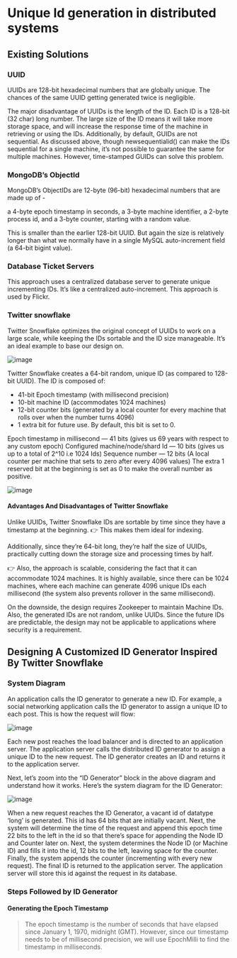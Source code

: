 # Unique Id generation in distributed systems

## Existing Solutions
### UUID
UUIDs are 128-bit hexadecimal numbers that are globally unique. The chances of the same UUID getting generated twice is negligible.

The major disadvantage of UUIDs is the length of the ID. Each ID is a 128-bit (32 char) long number. The large size of the ID means it will take more storage space, and will increase the response time of the machine in retrieving or using the IDs. Additionally, by default, GUIDs are not sequential. As discussed above, though newsequentialid() can make the IDs sequential for a single machine, it’s not possible to guarantee the same for multiple machines. However, time-stamped GUIDs can solve this problem.

### MongoDB’s ObjectId

MongoDB’s ObjectIDs are 12-byte (96-bit) hexadecimal numbers that are made up of -

a 4-byte epoch timestamp in seconds,
a 3-byte machine identifier,
a 2-byte process id, and
a 3-byte counter, starting with a random value.

This is smaller than the earlier 128-bit UUID. But again the size is relatively longer than what we normally have in a single MySQL auto-increment field (a 64-bit bigint value).

### Database Ticket Servers

This approach uses a centralized database server to generate unique incrementing IDs. It’s like a centralized auto-increment. This approach is used by Flickr.

### Twitter snowflake

Twitter Snowflake optimizes the original concept of UUIDs to work on a large scale, while keeping the IDs sortable and the ID size manageable. It’s an ideal example to base our design on.

![image](https://user-images.githubusercontent.com/33947539/150521064-129a41af-b3b4-46ac-9d59-6b58852048d2.png)

Twitter Snowflake creates a 64-bit random, unique ID (as compared to 128-bit UUID). The ID is composed of:

- 41-bit Epoch timestamp (with millisecond precision)
- 10-bit machine ID (accommodates 1024 machines)
- 12-bit counter bits (generated by a local counter for every machine that rolls over when the number turns 4096)
- 1 extra bit for future use. By default, this bit is set to 0.

Epoch timestamp in millisecond — 41 bits (gives us 69 years with respect to any custom epoch)
Configured machine/node/shard Id — 10 bits (gives us up to a total of 2^10 i.e 1024 Ids)
Sequence number — 12 bits (A local counter per machine that sets to zero after every 4096 values)
The extra 1 reserved bit at the beginning is set as 0 to make the overall number as positive.

![image](https://user-images.githubusercontent.com/33947539/150532846-5d378372-48d1-4f44-8a3b-73f5babd8363.png)



#### Advantages And Disadvantages of Twitter Snowflake

Unlike UUIDs, Twitter Snowflake IDs are sortable by time since they have a timestamp at the beginning. 
👉 This makes them ideal for indexing. 

Additionally, since they’re 64-bit long, they’re half the size of UUIDs, practically cutting down the storage size and processing times by half. 

👉 Also, the approach is scalable, considering the fact that it can accommodate 1024 machines. It is highly available, since there can be 1024 machines, where each machine can generate 4096 unique IDs each millisecond (the system also prevents rollover in the same millisecond).

On the downside, the design requires Zookeeper to maintain Machine IDs. Also, the generated IDs are not random, unlike UUIDs. Since the future IDs are predictable, the design may not be applicable to applications where security is a requirement.

## Designing A Customized ID Generator Inspired By Twitter Snowflake
### System Diagram
An application calls the ID generator to generate a new ID. For example, a social networking application calls the ID generator to assign a unique ID to each post.
This is how the request will flow:

![image](https://user-images.githubusercontent.com/33947539/150530978-b57d3ff6-eb55-4618-a1fd-a4056a32dbe7.png)

Each new post reaches the load balancer and is directed to an application server. The application server calls the distributed ID generator to assign a unique ID to the new request. The ID generator creates an ID and returns it to the application server.

Next, let’s zoom into the “ID Generator” block in the above diagram and understand how it works. Here’s the system diagram for the ID Generator:

![image](https://user-images.githubusercontent.com/33947539/150531573-e15beb14-0a3e-4f56-b95d-8255eeb81199.png)

When a new request reaches the ID Generator, a vacant id of datatype ‘long’ is generated. This id has 64 bits that are initially vacant.
Next, the system will determine the time of the request and append this epoch time 22 bits to the left in the id so that there’s space for appending the Node ID and Counter later on.
Next, the system determines the Node ID (or Machine ID) and fills it into the id, 12 bits to the left, leaving space for the counter.
Finally, the system appends the counter (incrementing with every new request).
The final ID is returned to the application server. The application server will store this id against the request in its database.


### Steps Followed by ID Generator
#### Generating the Epoch Timestamp

>The epoch timestamp is the number of seconds that have elapsed since January 1, 1970, midnight (GMT). However, since our timestamp needs to be of millisecond precision, we will use EpochMilli to find the timestamp in milliseconds.








